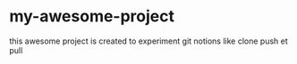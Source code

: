 # my-awesome-project

this awesome project is created to experiment git notions like clone push et pull
